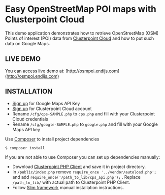 # Easy OpenStreetMap POI maps with Clusterpoint Cloud

This demo application demonstrates how to retrieve OpenStreetMap (OSM) Points of interest (POI)
data from [Clusterpoint Cloud](http://clusterpoint.com) and how to put such data on Google Maps.

## LIVE DEMO

You can access live demo at: [http://osmpoi.endijs.com](http://osmpoi.endijs.com)

## INSTALLATION

- [Sign up](https://developers.google.com/maps/signup) for Google Maps API Key
- [Sign up](https://cloud.clusterpoint.com/#authentication/signup) for Clusterpoint Cloud account 
- Rename ```/cfg/cps-SAMPLE.php``` to ```cps.php``` and fill with your Clusterpoint Cloud credentials
- Rename ```/cfg/google-SAMPLE.php``` to ```google.php``` and fill with your Google Maps API key

Use [Composer](https://getcomposer.org/) to install project dependencies

```
$ composer install
```

If you are not able to use Composer you can set up dependencies manually: 

- Download [Clusterpoint PHP Client](https://github.com/clusterpoint/php-client-api) and save it in project
 directory.
- In ```/public/index.php``` remove ```require_once '../vendor/autoload.php';``` and add
 ```require_once('/path_to_lib/cps_api.php');``` . Replace ```/path_to_lib/``` with actual path to 
 Clusterpoint PHP Client.
- Follow [Slim framework](http://docs.slimframework.com/start/get-started/) manual installation instructions.


    